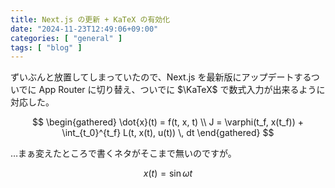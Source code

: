 ```yaml
---
title: Next.js の更新 + KaTeX の有効化
date: "2024-11-23T12:49:06+09:00"
categories: [ "general" ]
tags: [ "blog" ]
---
```


ずいぶんと放置してしまっていたので、Next.js を最新版にアップデートするついでに App Router に切り替え、ついでに $\KaTeX$ で数式入力が出来るように対応した。

$$
\begin{gathered}
    \dot{x}(t) = f(t, x, t) \\
    J = \varphi(t_f, x(t_f)) + \int_{t_0}^{t_f} L(t, x(t), u(t)) \, dt
\end{gathered}
$$

…まぁ変えたところで書くネタがそこまで無いのですが。

```math
x(t) = \sin \omega t
```
